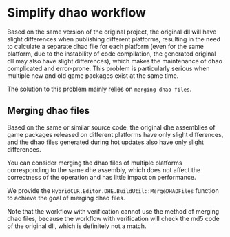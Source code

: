 # Simplify dhao workflow

Based on the same version of the original project, the original dll will have slight differences when publishing different platforms, resulting in the need to calculate a separate dhao file for each platform (even for the same platform, due to the instability of code compilation, the generated original dll may also have slight differences), which makes the maintenance of dhao complicated and error-prone. This problem is particularly serious when multiple new and old game packages exist at the same time.

The solution to this problem mainly relies on `merging dhao files`.

## Merging dhao files

Based on the same or similar source code, the original dhe assemblies of game packages released on different platforms have only slight differences, and the dhao files generated during hot updates also have only slight differences.

You can consider merging the dhao files of multiple platforms corresponding to the same dhe assembly, which does not affect the correctness of the operation and has little impact on performance.

We provide the `HybridCLR.Editor.DHE.BuildUtil::MergeDHAOFiles` function to achieve the goal of merging dhao files.

Note that the workflow with verification cannot use the method of merging dhao files, because the workflow with verification will check the md5 code of the original dll, which is definitely not a match.